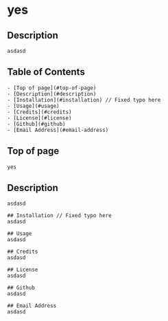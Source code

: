# yes
## Description
    asdasd
## Table of Contents
    - [Top of page](#top-of-page)
    - [Description](#description)
    - [Installation](#installation) // Fixed typo here
    - [Usage](#usage)
    - [Credits](#credits)
    - [License](#license)
    - [Github](#github)
    - [Email Address](#email-address)

## Top of page
    yes

   ## Description
    asdasd

    ## Installation // Fixed typo here
    asdasd

    ## Usage
    asdasd

    ## Credits
    asdasd
    
    ## License
    asdasd
    
    ## Github
    asdasd

    ## Email Address
    asdasd
    